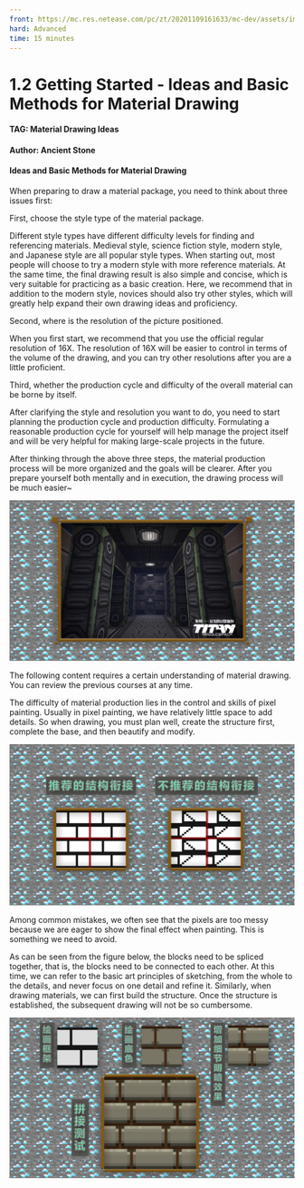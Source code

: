 ```yaml
--- 
front: https://mc.res.netease.com/pc/zt/20201109161633/mc-dev/assets/img/2_3.ddc36ed4.png 
hard: Advanced 
time: 15 minutes 
--- 
```

# 1.2 Getting Started - Ideas and Basic Methods for Material Drawing 

#### TAG: Material Drawing Ideas 

#### Author: Ancient Stone 

#### Ideas and Basic Methods for Material Drawing 

When preparing to draw a material package, you need to think about three issues first: 

First, choose the style type of the material package. 

Different style types have different difficulty levels for finding and referencing materials. Medieval style, science fiction style, modern style, and Japanese style are all popular style types. When starting out, most people will choose to try a modern style with more reference materials. At the same time, the final drawing result is also simple and concise, which is very suitable for practicing as a basic creation. Here, we recommend that in addition to the modern style, novices should also try other styles, which will greatly help expand their own drawing ideas and proficiency. 



Second, where is the resolution of the picture positioned. 

When you first start, we recommend that you use the official regular resolution of 16X. The resolution of 16X will be easier to control in terms of the volume of the drawing, and you can try other resolutions after you are a little proficient. 



Third, whether the production cycle and difficulty of the overall material can be borne by itself. 

After clarifying the style and resolution you want to do, you need to start planning the production cycle and production difficulty. Formulating a reasonable production cycle for yourself will help manage the project itself and will be very helpful for making large-scale projects in the future. 



After thinking through the above three steps, the material production process will be more organized and the goals will be clearer. After you prepare yourself both mentally and in execution, the drawing process will be much easier~ 

![](./images/2_1.png) 

The following content requires a certain understanding of material drawing. You can review the previous courses at any time. 

The difficulty of material production lies in the control and skills of pixel painting. Usually in pixel painting, we have relatively little space to add details. So when drawing, you must plan well, create the structure first, complete the base, and then beautify and modify. 

![](./images/2_2.png) 




Among common mistakes, we often see that the pixels are too messy because we are eager to show the final effect when painting. This is something we need to avoid. 

As can be seen from the figure below, the blocks need to be spliced together, that is, the blocks need to be connected to each other. At this time, we can refer to the basic art principles of sketching, from the whole to the details, and never focus on one detail and refine it. Similarly, when drawing materials, we can first build the structure. Once the structure is established, the subsequent drawing will not be so cumbersome. 

![](./images/2_3.png) 

